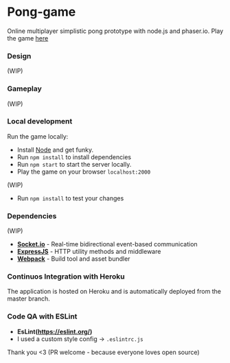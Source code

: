 # Pong-game
Online multiplayer simplistic pong prototype with node.js and phaser.io.
Play the game [here](https://pong.madlaina.li)

### Design
(WIP)

### Gameplay
(WIP)

### Local development
Run the game locally:
* Install [Node](https://nodejs.org/en/) and get funky.
* Run `npm install` to install dependencies
* Run `npm start` to start the server locally.
* Play the game on your browser `localhost:2000`

(WIP)
* Run `npm install` to test your changes

### Dependencies
(WIP)
* **[Socket.io](https://socket.io/)** - Real-time bidirectional event-based communication
* **[ExpressJS](https://expressjs.com/)** - HTTP utility methods and middleware
* **[Webpack](https://webpack.js.org/)** - Build tool and asset bundler

### Continuos Integration with Heroku
The application is hosted on Heroku and is automatically deployed from the master branch.

### Code QA with ESLint
* **EsLint(https://eslint.org/)**
* I used a custom style config -> `.eslintrc.js`


Thank you <3
(PR welcome - because everyone loves open source)
